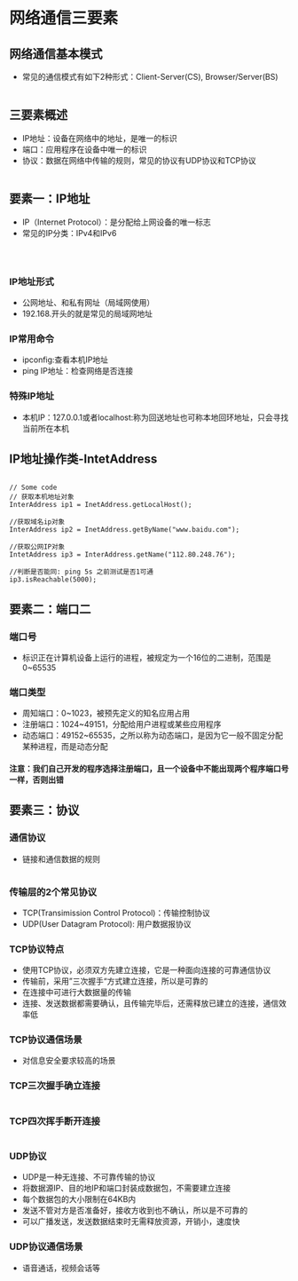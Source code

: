 # 网络通信三要素

## 网络通信基本模式

* 常见的通信模式有如下2种形式：Client-Server(CS), Browser/Server(BS)

<figure><img src="../.gitbook/assets/image (24) (1).png" alt=""><figcaption></figcaption></figure>

## 三要素概述

* IP地址：设备在网络中的地址，是唯一的标识
* 端口：应用程序在设备中唯一的标识
* 协议：数据在网络中传输的规则，常见的协议有UDP协议和TCP协议

<figure><img src="../.gitbook/assets/image (25).png" alt=""><figcaption></figcaption></figure>

## 要素一：IP地址

* IP（Internet Protocol）：是分配给上网设备的唯一标志
* 常见的IP分类：IPv4和IPv6

<figure><img src="../.gitbook/assets/image (26).png" alt=""><figcaption></figcaption></figure>

<figure><img src="../.gitbook/assets/image (2) (6).png" alt=""><figcaption></figcaption></figure>

<figure><img src="../.gitbook/assets/image (1) (6).png" alt=""><figcaption></figcaption></figure>

### IP地址形式

* 公网地址、和私有网址（局域网使用）
* 192.168.开头的就是常见的局域网地址

### IP常用命令

* ipconfig:查看本机IP地址
* ping IP地址：检查网络是否连接

### 特殊IP地址

* 本机IP：127.0.0.1或者localhost:称为回送地址也可称本地回环地址，只会寻找当前所在本机

## IP地址操作类-IntetAddress

<figure><img src="../.gitbook/assets/image (3) (1) (3).png" alt=""><figcaption></figcaption></figure>

```
// Some code
// 获取本机地址对象
InterAddress ip1 = InetAddress.getLocalHost();

//获取域名ip对象
InterAddress ip2 = InetAddress.getByName("www.baidu.com");

//获取公网IP对象
IntetAddress ip3 = InterAddress.getName("112.80.248.76");

//判断是否能同: ping 5s 之前测试是否1可通
ip3.isReachable(5000);
```

## 要素二：端口二

### 端口号

* 标识正在计算机设备上运行的进程，被规定为一个16位的二进制，范围是0\~65535

### 端口类型

* 周知端口：0\~1023，被预先定义的知名应用占用
* 注册端口：1024\~49151，分配给用户进程或某些应用程序
* 动态端口：49152\~65535，之所以称为动态端口，是因为它一般不固定分配某种进程，而是动态分配

#### 注意：我们自己开发的程序选择注册端口，且一个设备中不能出现两个程序端口号一样，否则出错

## 要素三：协议

### 通信协议

* 链接和通信数据的规则

<figure><img src="../.gitbook/assets/image (2) (1) (3).png" alt=""><figcaption></figcaption></figure>

### 传输层的2个常见协议

* TCP(Transimission Control Protocol)：传输控制协议
* UDP(User Datagram Protocol): 用户数据报协议

### TCP协议特点

* 使用TCP协议，必须双方先建立连接，它是一种面向连接的可靠通信协议
* 传输前，采用”三次握手“方式建立连接，所以是可靠的
* 在连接中可进行大数据量的传输
* 连接、发送数据都需要确认，且传输完毕后，还需释放已建立的连接，通信效率低

### TCP协议通信场景

* 对信息安全要求较高的场景

### TCP三次握手确立连接

<figure><img src="../.gitbook/assets/image (1) (1) (2).png" alt=""><figcaption></figcaption></figure>

### TCP四次挥手断开连接

<figure><img src="../.gitbook/assets/image (1) (1) (1).png" alt=""><figcaption></figcaption></figure>

### UDP协议

* UDP是一种无连接、不可靠传输的协议
* 将数据源IP、目的地IP和端口封装成数据包，不需要建立连接
* 每个数据包的大小限制在64KB内
* 发送不管对方是否准备好，接收方收到也不确认，所以是不可靠的
* 可以广播发送，发送数据结束时无需释放资源，开销小，速度快

### UDP协议通信场景

* 语音通话，视频会话等
